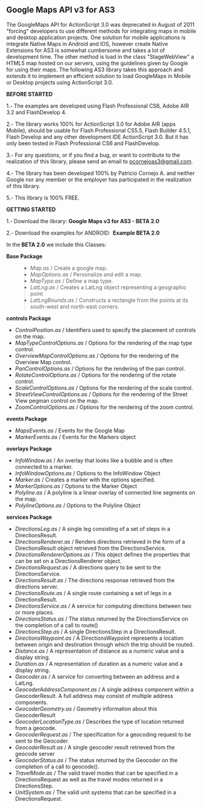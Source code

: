 <h2>Google Maps API v3 for AS3</h2>


The GoogleMaps API for ActionScript 3.0 was deprecated in August of 2011 "forcing" developers to use different methods for integrating maps in mobile and desktop application projects. One solution for mobile applications is integrate Native Maps in Android and IOS, however create Native Extensions for AS3 is somewhat cumbersome and takes a lot of development time. The other method is load in the class "StageWebView" a HTML5 map hosted on our servers, using the guidelines given by Google for using their maps. The following AS3 library takes this approach and extends it to implement an efficient solution to load GoogleMaps in Mobile or Desktop projects using ActionScript 3.0.

<strong>BEFORE STARTED</strong>

1.- The examples are developed using Flash Professional CS6, Adobe AIR 3.2 and FlashDevelop 4.

2.- The library works 100% for ActionScript 3.0 for Adobe AIR (apps Mobile), should be usable for Flash Professional CS5.5, Flash Builder 4.5.1, Flash Develop and any other development IDE ActionScript 3.0. But it has only been tested in Flash Professional CS6 and FlashDevelop.

3.- For any questions, or if you find a bug, or want to contribute to the realization of this library, please send an email to <a href='mailto://pcornejoas3@gmail.com'>pcornejoas3@gmail.com</a>.

4.- The library has been developed 100% by Patricio Cornejo A. and neither Google nor any member or the employer has participated in the realization of this library.

5.- This library is 100% FREE.

<strong>GETTING STARTED</strong>

1.- Download the library: <strong>Google Maps v3 for AS3 - BETA 2.0</strong>

2.- Download the examples for ANDROID: <strong> Example BETA 2.0</strong>

In the<strong> BETA 2.0</strong> we include this Classes:

<strong>Base Package</strong>
<ul>
<blockquote><li><em>Map.as</em> / Create a google map.</li>
<li><em>MapOptions.as</em> / Personalize and edit a map.</li>
<li><em>MapType.as</em> / Define a map type.</li>
<li><em>LatLng.as</em> / Creates a LatLng object representing a geographic point</li>
<li><em>LatLngBounds.as</em> / Constructs a rectangle from the points at its south-west and north-east corners.</li>
</ul>
<strong>controls Package</strong>
<ul>
<li><em>ControlPosition.as</em> / Identifiers used to specify the placement of controls on the map.</li>
<li><em>MapTypeControlOptions.as</em> / Options for the rendering of the map type control.</li>
<li><em>OverviewMapControlOptions.as</em> / Options for the rendering of the Overview Map control.</li>
<li><em>PanControlOptions.as</em> / Options for the rendering of the pan control.</li>
<li><em>RotateControlOptions.as</em> / Options for the rendering of the rotate control.</li>
<li><em>ScaleControlOptions.as</em> / Options for the rendering of the scale control.</li>
<li><em>StreetViewControlOptions.as</em> / Options for the rendering of the Street View pegman control on the map.</li>
<li><em>ZoomControlOptions.as</em> / Options for the rendering of the zoom control.</li>
</ul>
<strong>events Package</strong>
<ul>
<li><em>MapsEvents.as</em> / Events for the Google Map</li>
<li><em>MarkerEvents.as</em> / Events for the Markers object</li>
</ul>
<strong>overlays Package</strong>
<ul>
<li><em>InfoWindow.as</em> / An overlay that looks like a bubble and is often connected to a marker.</li>
<li><em>InfoWindowOptions.as</em> / Options to the InfoWindow Object</li>
<li><em>Marker.as</em> / Creates a marker with the options specified.</li>
<li><em>MarkerOptions.as</em> / Options to the Marker Object</li>
<li><em>Polyline.as</em> / A polyline is a linear overlay of connected line segments on the map.</li>
<li><em>PolylineOptions.as</em> / Options to the Polyline Object</li>
</ul>
<strong>services Package</strong>
<ul>
<li><em>DirectionsLeg.as</em> / A single leg consisting of a set of steps in a DirectionsResult.</li>
<li><em>DirectionsRenderer.as</em> / Renders directions retrieved in the form of a DirectionsResult object retrieved from the DirectionsService.</li>
<li><em>DirectionsRendererOptions.as</em> / This object defines the properties that can be set on a DirectionsRenderer object.</li>
<li><em>DirectionsRequest.as</em> / A directions query to be sent to the DirectionsService.</li>
<li><em>DirectionsResult.as</em> / The directions response retrieved from the directions server.</li>
<li><em>DirectionsRoute.as</em> / A single route containing a set of legs in a DirectionsResult.</li>
<li><em>DirectionsService.as</em> / A service for computing directions between two or more places.</li>
<li><em>DirectionsStatus.as</em> / The status returned by the DirectionsService on the completion of a call to route()</li>
<li><em>DirectionsStep.as</em> / A single DirectionsStep in a DirectionsResult.</li>
<li><em>DirectionsWaypoint.as</em> / A DirectionsWaypoint represents a location between origin and destination through which the trip should be routed.</li>
<li><em>Distance.as</em> / A representation of distance as a numeric value and a display string.</li>
<li><em>Duration.as</em> / A representation of duration as a numeric value and a display string.</li>
<li><em>Geocoder.as</em> / A service for converting between an address and a LatLng.</li>
<li><em>GeocoderAddressComponent.as</em> / A single address component within a GeocoderResult. A full address may consist of multiple address components.</li>
<li><em>GeocoderGeometry.as</em> / Geometry information about this GeocoderResult</li>
<li><em>GeocoderLocationType.as</em> / Describes the type of location returned from a geocode.</li>
<li><em>GeocoderRequest.as</em> / The specification for a geocoding request to be sent to the Geocoder.</li>
<li><em>GeocoderResult.as</em> / A single geocoder result retrieved from the geocode server</li>
<li><em>GeocoderStatus.as</em> / The status returned by the Geocoder on the completion of a call to geocode().</li>
<li><em>TravelMode.as</em> / The valid travel modes that can be specified in a DirectionsRequest as well as the travel modes returned in a DirectionsStep.</li>
<li><em>UnitSystem.as</em> / The valid unit systems that can be specified in a DirectionsRequest.</li>
</ul>